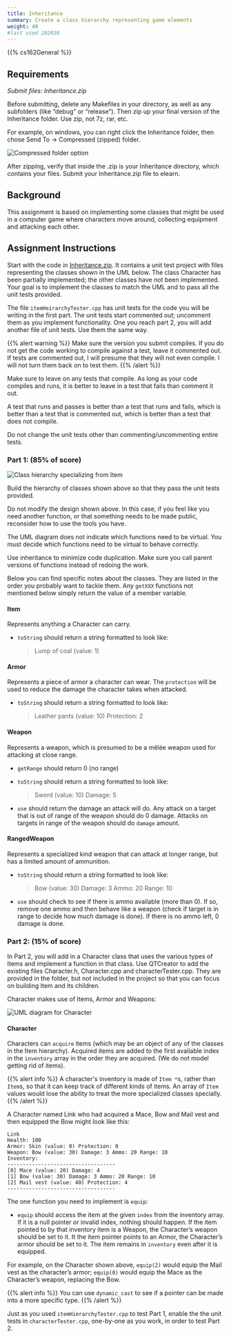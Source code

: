 ```yaml
---
title: Inheritance
summary: Create a class hierarchy representing game elements
weight: 40
#last used 202030
---
```


{{% cs162General %}}

## Requirements

*Submit files: Inheritance.zip*

Before submitting, delete any Makefiles in your directory, as well as
any subfolders (like “debug” or “release”).  Then zip up your
final version of the Inheritance folder.  Use zip, not 7z, rar, etc.

For example, on windows, you can right click the Inheritance folder, then chose Send
To → Compressed (zipped) folder.

![Compressed folder option](compressed%20folder.png)  

After zipping, verify that inside the .zip is your Inheritance directory,
which contains your files. Submit your Inheritance.zip file to elearn.

## Background

This assignment is based on implementing some classes that might be used
in a computer game where characters move around, collecting equipment
and attacking each other.

## Assignment Instructions

Start with the code in [Inheritance.zip](Inheritance.zip).  It contains
a unit test project with files representing the classes shown in the
UML below. The class Character has been partially implemented; the other
classes have not been implemented. Your goal is to implement the classes
to match the UML and to pass all the unit tests provided.

The file `itemHeirarchyTester.cpp` has unit tests for the code you
will be writing in the first part. The unit tests start commented out;
uncomment them as you implement functionality. One you reach part 2, you
will add another file of unit tests. Use them the same way.

{{% alert warning %}}
Make sure the version you submit compiles.
If you do not get the
code working to compile against a test, leave it commented out. If tests
are commented out, I will presume that they will not even compile. I
will not turn them back on to test them.
{{% /alert %}}

Make sure to leave on any tests that compile. As long as your code
compiles and runs, it is better to leave in a test that fails than
comment it out.

A test that runs and passes is better than a test that runs and fails,
which is better than a test that is commented out, which is better than
a test that does not compile.

Do not change the unit tests other than commenting/uncommenting entire
tests.

### Part 1: (85% of score)

![Class hierarchy specializing from Item](Item%20hierarchy.png)

Build the hierarchy of classes shown above so that they pass the unit
tests provided.

Do not modify the design shown above. In this case, if you feel like
you need another function, or that something needs to be made public,
reconsider how to use the tools you have.

The UML diagram does not indicate which functions need to be virtual. You
must decide which functions need to be virtual to behave correctly.

Use inheritance to minimize code duplication. Make sure you call parent
versions of functions instead of redoing the work.

Below you can find specific notes about the classes. They are listed in
the order you probably want to tackle them. Any `getXXX` functions not
mentioned below simply return the value of a member variable.

#### Item

Represents anything a Character can carry.

- `toString` should return a string formatted to look like:  

  > Lump of coal (value: 1)
    
#### Armor

Represents a piece of armor a character can wear. The `protection`
will be used to reduce the damage the character takes when attacked.

- `toString` should return a string formatted to look like:  

  > Leather pants (value: 10) Protection: 2
    
#### Weapon
    
Represents a weapon, which is presumed to be a mêlée weapon used for attacking at close range.

- `getRange` should return 0 (no range)

- `toString` should return a string formatted to look like:  

  > Sword (value: 10) Damage: 5

- `use` should return the damage an attack will do. Any attack on a
  target that is out of range of the weapon should do 0 damage. Attacks
  on targets in range of the weapon should do `damage` amount.

#### RangedWeapon

Represents a specialized kind weapon that can attack at longer range,
but has a limited amount of ammunition.

- `toString` should return a string formatted to look like:  

  > Bow (value: 30) Damage: 3 Ammo: 20 Range: 10

- `use` should check to see if there is ammo available (more than
  0). If so, remove one ammo and then behave like a weapon (check if
  target is in range to decide how much damage is done). If there is no
  ammo left, 0 damage is done.

### Part 2: (15% of score) 

In Part 2, you will add in a Character class that uses the various types
of Items and implement a function in that class. Use QTCreator to add the
existing files Character.h, Character.cpp and characterTester.cpp. They
are provided in the folder, but not included in the project so that you
can focus on building Item and its children.

Character makes use of Items, Armor and Weapons:

![UML diagram for Character](Character.png)

#### Character

Characters can `acquire` items (which may be an object of any of
the classes in the Item hierarchy).  Acquired items are added to the
first available index in the `inventory` array in the order they are
acquired. (We do not model getting rid of items).

{{% alert info %}}
A character's inventory is made of `Item *`s, rather than `Item`s, so that
it can keep track of different kinds of items. An array of `Item` values
would lose the ability to treat the more specialized classes specially.
{{% /alert %}}

A Character named Link who had acquired a Mace, Bow and Mail vest and
then equipped the Bow might look like this:

```
Link
Health: 100
Armor: Skin (value: 0) Protection: 0
Weapon: Bow (value: 30) Damage: 3 Ammo: 20 Range: 10
Inventory:
-----------------------------------
[0] Mace (value: 20) Damage: 4
[1] Bow (value: 30) Damage: 3 Ammo: 20 Range: 10
[2] Mail vest (value: 40) Protection: 4
-----------------------------------
```

The one function you need to implement is `equip`:

- `equip` should access the item at the given `index` from the
  inventory array. If it is a null pointer or invalid index, nothing should
  happen. If the item pointed to by that inventory item is a Weapon,
  the Character’s weapon should be set to it. It the item pointer
  points to an Armor, the Character’s armor should be set to it. The
  item remains in `inventory` even after it is equipped.  

For example, on the Character shown above, `equip(2)` would equip the
Mail vest as the character’s armor; `equip(0)` would equip the Mace
as the Character’s weapon, replacing the Bow.

{{% alert info %}}
You can use `dynamic_cast` to see if a pointer can be made into a more
specific type.
{{% /alert %}}

Just as you used `itemHierarchyTester.cpp` to test Part 1, enable the
the unit tests in `characterTester.cpp`, one-by-one as you work, in
order to test Part 2.
